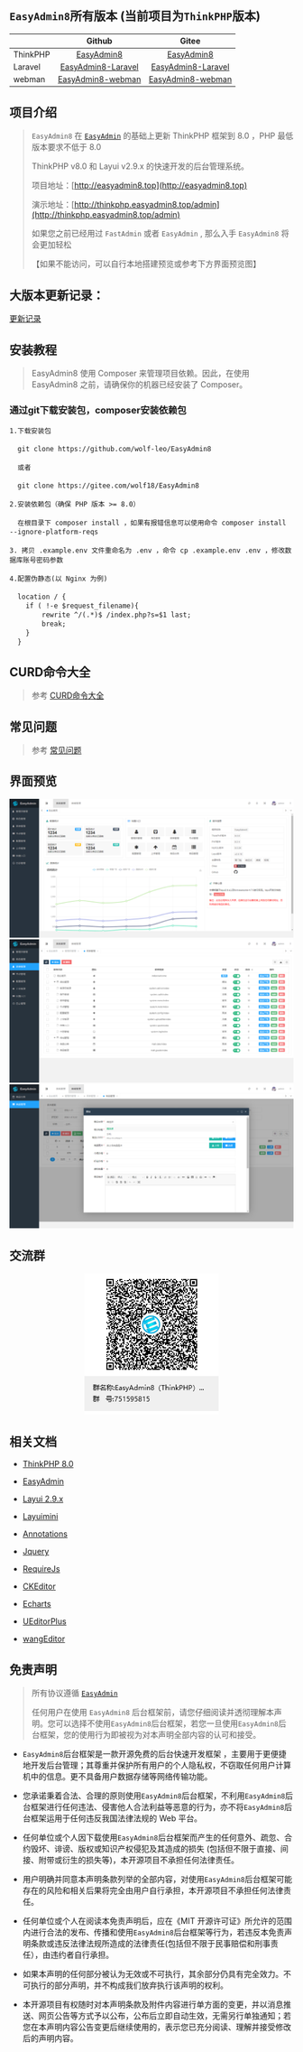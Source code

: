 ## `EasyAdmin8`所有版本 (当前项目为`ThinkPHP`版本)

|          |                                Github                                |                               Gitee                               |
|----------|:--------------------------------------------------------------------:|:-----------------------------------------------------------------:|
| ThinkPHP |         [EasyAdmin8](https://github.com/wolf-leo/EasyAdmin8)         |         [EasyAdmin8](https://gitee.com/wolf18/EasyAdmin8)         |
| Laravel  | [EasyAdmin8-Laravel](https://github.com/wolf-leo/EasyAdmin8-Laravel) | [EasyAdmin8-Laravel](https://gitee.com/wolf18/EasyAdmin8-Laravel) |
| webman   |  [EasyAdmin8-webman](https://github.com/wolf-leo/EasyAdmin8-webman)  |  [EasyAdmin8-webman](https://gitee.com/wolf18/EasyAdmin8-webman)  |

## 项目介绍

> `EasyAdmin8` 在 [`EasyAdmin`](https://gitee.com/zhongshaofa/easyadmin) 的基础上更新 ThinkPHP 框架到 8.0 ，PHP 最低版本要求不低于 8.0
>
> ThinkPHP v8.0 和 Layui v2.9.x 的快速开发的后台管理系统。
>
> 项目地址：[http://easyadmin8.top](http://easyadmin8.top)
>
> 演示地址：[http://thinkphp.easyadmin8.top/admin](http://thinkphp.easyadmin8.top/admin)
>
> 如果您之前已经用过 `FastAdmin` 或者 `EasyAdmin` , 那么入手 `EasyAdmin8` 将会更加轻松
>
>【如果不能访问，可以自行本地搭建预览或参考下方界面预览图】

## 大版本更新记录：

[更新记录](log.md)

## 安装教程

> EasyAdmin8 使用 Composer 来管理项目依赖。因此，在使用 EasyAdmin8 之前，请确保你的机器已经安装了 Composer。

### 通过git下载安装包，composer安装依赖包

```
1.下载安装包

  git clone https://github.com/wolf-leo/EasyAdmin8

  或者

  git clone https://gitee.com/wolf18/EasyAdmin8

2.安装依赖包（确保 PHP 版本 >= 8.0）

  在根目录下 composer install ，如果有报错信息可以使用命令 composer install --ignore-platform-reqs
  
3. 拷贝 .example.env 文件重命名为 .env ，命令 cp .example.env .env ，修改数据库账号密码参数

4.配置伪静态(以 Nginx 为例)
  
  location / {
    if ( !-e $request_filename){
        rewrite ^/(.*)$ /index.php?s=$1 last;
        break;
    }
  }

```

## CURD命令大全

> 参考 [CURD命令大全](CURD.md)

## 常见问题

> 参考 [常见问题](https://easyadmin8.top/guide/question.html)

## 界面预览

![EasyAdmin8-01](public/static/common/images/easyadmin8-01.png)
![EasyAdmin8-02](public/static/common/images/easyadmin8-02.png)
![EasyAdmin8-03](public/static/common/images/easyadmin8-03.png)

## 交流群

<center>

![EasyAdmin8-ThinkPHP 交流群](public/static/common/images/EasyAdmin8-ThinkPHP.png)

</center>

## 相关文档

* [ThinkPHP 8.0](https://doc.thinkphp.cn/v8_0)

* [EasyAdmin](http://easyadmin.99php.cn/docs)

* [Layui 2.9.x](https://layui.dev/docs)

* [Layuimini](https://github.com/zhongshaofa/layuimini)

* [Annotations](https://github.com/doctrine/annotations)

* [Jquery](https://github.com/jquery/jquery)

* [RequireJs](https://github.com/requirejs/requirejs)

* [CKEditor](https://github.com/ckeditor/ckeditor4)

* [Echarts](https://github.com/apache/incubator-echarts)

* [UEditorPlus](https://github.com/modstart-lib/ueditor-plus)

* [wangEditor](https://github.com/wangeditor-team/wangEditor)

## 免责声明

> 所有协议遵循 [`EasyAdmin`](https://gitee.com/zhongshaofa/easyadmin)
>
> 任何用户在使用 `EasyAdmin8` 后台框架前，请您仔细阅读并透彻理解本声明。您可以选择不使用`EasyAdmin8`后台框架，若您一旦使用`EasyAdmin8`后台框架，您的使用行为即被视为对本声明全部内容的认可和接受。

* `EasyAdmin8`后台框架是一款开源免费的后台快速开发框架 ，主要用于更便捷地开发后台管理；其尊重并保护所有用户的个人隐私权，不窃取任何用户计算机中的信息。更不具备用户数据存储等网络传输功能。

* 您承诺秉着合法、合理的原则使用`EasyAdmin8`后台框架，不利用`EasyAdmin8`后台框架进行任何违法、侵害他人合法利益等恶意的行为，亦不将`EasyAdmin8`后台框架运用于任何违反我国法律法规的 Web 平台。

* 任何单位或个人因下载使用`EasyAdmin8`后台框架而产生的任何意外、疏忽、合约毁坏、诽谤、版权或知识产权侵犯及其造成的损失 (包括但不限于直接、间接、附带或衍生的损失等)，本开源项目不承担任何法律责任。

* 用户明确并同意本声明条款列举的全部内容，对使用`EasyAdmin8`后台框架可能存在的风险和相关后果将完全由用户自行承担，本开源项目不承担任何法律责任。

* 任何单位或个人在阅读本免责声明后，应在《MIT 开源许可证》所允许的范围内进行合法的发布、传播和使用`EasyAdmin8`后台框架等行为，若违反本免责声明条款或违反法律法规所造成的法律责任(包括但不限于民事赔偿和刑事责任），由违约者自行承担。

* 如果本声明的任何部分被认为无效或不可执行，其余部分仍具有完全效力。不可执行的部分声明，并不构成我们放弃执行该声明的权利。

* 本开源项目有权随时对本声明条款及附件内容进行单方面的变更，并以消息推送、网页公告等方式予以公布，公布后立即自动生效，无需另行单独通知；若您在本声明内容公告变更后继续使用的，表示您已充分阅读、理解并接受修改后的声明内容。